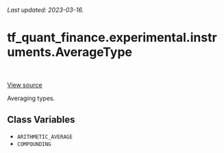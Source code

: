 <!--
This file is generated by a tool. Do not edit directly.
For open-source contributions the docs will be updated automatically.
-->

*Last updated: 2023-03-16.*

<div itemscope itemtype="http://developers.google.com/ReferenceObject">
<meta itemprop="name" content="tf_quant_finance.experimental.instruments.AverageType" />
<meta itemprop="path" content="Stable" />
<meta itemprop="property" content="ARITHMETIC_AVERAGE"/>
<meta itemprop="property" content="COMPOUNDING"/>
</div>

# tf_quant_finance.experimental.instruments.AverageType

<!-- Insert buttons and diff -->

<table class="tfo-notebook-buttons tfo-api" align="left">
</table>

<a target="_blank" href="https://github.com/google/tf-quant-finance/blob/master/tf_quant_finance/experimental/instruments/rates_common.py">View source</a>



Averaging types.

<!-- Placeholder for "Used in" -->


## Class Variables

* `ARITHMETIC_AVERAGE` <a id="ARITHMETIC_AVERAGE"></a>
* `COMPOUNDING` <a id="COMPOUNDING"></a>
